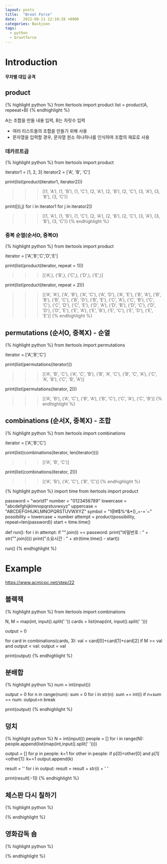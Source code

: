 ```yaml
---
layout: posts
title:  "Broot Force"
date:   2022-08-11 12:10:28 +0900
categories: Backjoon
tags:
  - python
  - brootforce
---
```


# Introduction

**무차별 대입 공격**

## product
{% highlight python %}
from itertools import product
list = product(A, repeeat=B)
{% endhighlight %}

A는 조합을 만들 내용 입력, B는 자릿수 입력
* 여러 리스트들의 조합을 만들기 위해 사용
* 문자열을 입력할 경우, 문자열 원소 하나하나를 인식하여 조합의 재료로 사용

### 데카르트곱
{% highlight python %}
from itertools import product

iterator1 = [1, 2, 3]
iterator2 = ['A', 'B', 'C']

print(list(product(iterator1, iterator2)))

>>> [(1, 'A'), (1, 'B'), (1, 'C'), (2, 'A'), (2, 'B'), (2, 'C'), (3, 'A'), (3, 'B'), (3, 'C')]

print([(i,j) for i in iterator1 for j in iterator2])

>>> [(1, 'A'), (1, 'B'), (1, 'C'), (2, 'A'), (2, 'B'), (2, 'C'), (3, 'A'), (3, 'B'), (3, 'C')]
{% endhighlight %}

### 중복 순열(순서O, 중복O)
{% highlight python %}
from itertools import product

iterator = ['A','B','C','D','E']

print(list(product(iterator, repeat = 1)))

>>> [('A',), ('B',), ('C',), ('D',), ('E',)]

print(list(product(iterator, repeat = 2)))

>>> [('A', 'A'), ('A', 'B'), ('A', 'C'), ('A', 'D'), ('A', 'E'), ('B', 'A'), ('B', 'B'), ('B', 'C'), ('B', 'D'), ('B', 'E'), ('C', 'A'), ('C', 'B'), ('C', 'C'), ('C', 'D'), ('C', 'E'), ('D', 'A'), ('D', 'B'), ('D', 'C'), ('D', 'D'), ('D', 'E'), ('E', 'A'), ('E', 'B'), ('E', 'C'), ('E', 'D'), ('E', 'E')]
{% endhighlight %}

## permutations (순서O, 중복X) - 순열
{% highlight python %}
from itertools import permutations

iterator = ['A','B','C']

print(list(permutations(iterator)))

>>> [('A', 'B', 'C'), ('A', 'C', 'B'), ('B', 'A', 'C'), ('B', 'C', 'A'), ('C', 'A', 'B'), ('C', 'B', 'A')]

print(list(permutations(iterator, 2)))

>>> [('A', 'B'), ('A', 'C'), ('B', 'A'), ('B', 'C'), ('C', 'A'), ('C', 'B')]
{% endhighlight %}

## combinations (순서X, 중복X) - 조합
{% highlight python %}
from itertools import combinations

iterator = ['A','B','C']

print(list(combinations(iterator, len(iterator))))

>>> [('A', 'B', 'C')]

print(list(combinations(iterator, 2)))

>>> [('A', 'B'), ('A', 'C'), ('B', 'C')]
{% endhighlight %}


{% highlight python %}
import time
from itertools import product

password = "world1"
number = "0123456789"
lowercase = "abcdefghijklmnopqrstuvwxyz"
uppercase = "ABCDEFGHIJKLMNOPQRSTUVWXYZ"
symbol = "!@#$%^&*()_+-=`~"
possibility = lowercase + number
attempt = product(possibility, repeat=len(password))
start = time.time()

def run():
    for i in attempt:
        if "".join(i) == password:
            print("비밀번호 : " + str("".join(i)))
            print("소요시간 : " + str(time.time() - start))

run()
{% endhighlight %}

# Example
https://www.acmicpc.net/step/22

## 블랙잭
{% highlight python %}
from itertools import combinations

N, M = map(int, input().split(' '))
cards = list(map(int, input().split(' ')))

output = 0

for card in combinations(cards, 3):
    val = card[0]+card[1]+card[2]
    if M >= val and output < val:
        output = val

print(output)
{% endhighlight %}

## 분배합
{% highlight python %}
num = int(input())

output = 0
for n in range(num):
    sum = 0
    for i in str(n):
        sum += int(i)
    if n+sum == num:
        output=n
        break

print(output)
{% endhighlight %}

## 덩치
{% highlight python %}
N = int(input())
people = []
for i in range(N):
    people.append(list(map(int,input().split(' '))))

output = []
for p in people:
    k=1
    for other in people:
        if p[0]<other[0] and p[1]<other[1]:
            k+=1
    output.append(k)

result = ''
for i in output:
    result = result + str(i) + ' '

print(result[:-1])
{% endhighlight %}

## 체스판 다시 칠하기
{% highlight python %}

{% endhighlight %}

## 영화감독 숌
{% highlight python %}

{% endhighlight %}